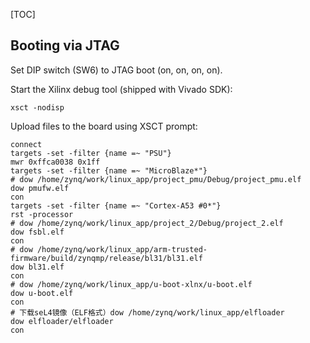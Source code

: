 [TOC]

##  Booting via JTAG

Set DIP switch (SW6) to JTAG boot (on, on, on, on).

Start the Xilinx debug tool (shipped with Vivado SDK):

    xsct -nodisp

Upload files to the board using XSCT prompt:

```
connect
targets -set -filter {name =~ "PSU"}
mwr 0xffca0038 0x1ff
targets -set -filter {name =~ "MicroBlaze*"}
# dow /home/zynq/work/linux_app/project_pmu/Debug/project_pmu.elf
dow pmufw.elf
con
targets -set -filter {name =~ "Cortex-A53 #0*"}
rst -processor
# dow /home/zynq/work/linux_app/project_2/Debug/project_2.elf
dow fsbl.elf
con
# dow /home/zynq/work/linux_app/arm-trusted-firmware/build/zynqmp/release/bl31/bl31.elf
dow bl31.elf
con
# dow /home/zynq/work/linux_app/u-boot-xlnx/u-boot.elf
dow u-boot.elf
con
# 下载seL4镜像（ELF格式）dow /home/zynq/work/linux_app/elfloader
dow elfloader/elfloader
con
```